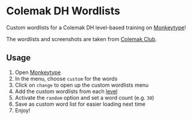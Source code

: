 # Colemak DH Wordlists

Custom wordlists for a Colemak DH level-based training on [Monkeytype][1]!

The wordlists and screenshots are taken from [Colemak Club][2].

## Usage

1. Open [Monkeytype][1]
1. In the menu, choose `custom` for the words
1. Click on `change` to open up the custom wordlists menu
1. Add the custom wordlists from each [level](./levels)
1. Activate the `random` option and set a word count (e.g. `30`)
1. Save as custom word list for easier loading next time
1. Enjoy!

[1]: https://monkeytype.com/
[2]: https://gnusenpai.net/colemakclub/
